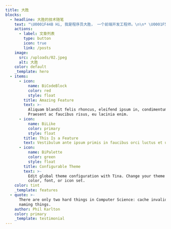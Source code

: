 ```yaml
---
title: 大胜
blocks:
  - headline: 大胜的技术随笔
    text: "\U0001F44B Hi, 我是程序员大胜， 一个前端开发工程师。\n\n* \U0001F52D 我目前正在从事 \\[1024Code]\\(https://1024code.com/) 的开发与布道；\n* \U0001F331 我目前正在学习 \\[Next.js]\\(https://nextjs.org/) ；\n* \U0001F4EB 如何联系我: \\`echo \"c2VuZ21pdG5pY2tAMTYzLmNvbQo=\" | base64 -d\\`\n"
    actions:
      - label: 文章列表
        type: button
        icon: true
        link: /posts
    image:
      src: /uploads/02.jpeg
      alt: 大胜
    color: default
    _template: hero
  - items:
      - icon:
          name: BiCodeBlock
          color: red
          style: float
        title: Amazing Feature
        text: >-
          Aliquam blandit felis rhoncus, eleifend ipsum in, condimentum nibh.
          Praesent ac faucibus risus, eu lacinia enim.
      - icon:
          name: BiLike
          color: primary
          style: float
        title: This Is a Feature
        text: Vestibulum ante ipsum primis in faucibus orci luctus et ultrices.
      - icon:
          name: BiPalette
          color: green
          style: float
        title: Configurable Theme
        text: >-
          Edit global theme configuration with Tina. Change your theme's primary
          color, font, or icon set.
    color: tint
    _template: features
  - quote: >-
      There are only two hard things in Computer Science: cache invalidation and
      naming things.
    author: Phil Karlton
    color: primary
    _template: testimonial
---
```







